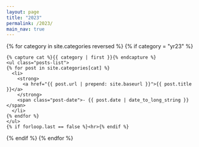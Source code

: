 ```yaml
---
layout: page
title: "2023"
permalink: /2023/
main_nav: true
---
```


 
{% for category in site.categories reversed %}
  {% if category = "yr23" %}
  
    {% capture cat %}{{ category | first }}{% endcapture %}
    <ul class="posts-list">
    {% for post in site.categories[cat] %}
      <li>
        <strong>
          <a href="{{ post.url | prepend: site.baseurl }}">{{ post.title }}</a>
        </strong>
        <span class="post-date">- {{ post.date | date_to_long_string }}</span>
      </li>
    {% endfor %}
    </ul>
    {% if forloop.last == false %}<hr>{% endif %}
    
  {% endif %}
{% endfor %}
<br>

